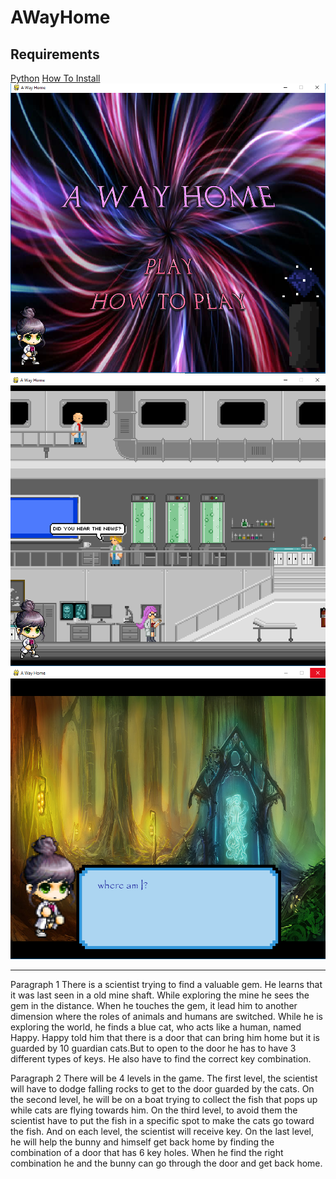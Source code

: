 # AWayHome

<h2>Requirements</h2>
<a href = "https://www.python.org/downloads/">Python</a>
<a href = "https//www.fld.uci.edu/-gohlke/pythonlibs/#pygame"PyGame</a>
<a href "https://www.youtube.com/watch?v=_GikMdhAhv0&t=58s">How To Install</a><br>

<img src="https://github.com/Ctom0932/AWayHome/blob/master/Tittle%20Screen.png">
<img src="https://github.com/Ctom0932/AWayHome/blob/master/Story%20Final.png">
<img src="https://github.com/Ctom0932/AWayHome/blob/master/sc.png">

<hr>
<p>
  Paragraph 1
  There is a scientist trying to find a valuable gem. He learns that it was last seen in a old mine shaft. While exploring the mine he sees the gem in the distance. When he touches the gem, it lead him to another dimension where the roles of animals and humans are switched. While he is exploring the world, he finds a blue cat, who acts like a human, named Happy. Happy told him that there is a door that can bring him home but it is guarded by 10 guardian cats.But to open to the door he has to have 3 different types of keys. He also have to find the correct key combination.  

  </p>
  <p>
   Paragraph 2
  There will be 4 levels in the game. The first level, the scientist will have to dodge falling rocks to get to the door guarded by the cats. On the second level, he will be on a boat trying to collect the fish that pops up while cats are flying towards him. On the third level, to avoid them the scientist have to put the fish in a specific spot to make the cats go toward the fish.  And on each level, the scientist will receive key. On the last level, he will help the bunny and himself get back home by finding the combination of a door that has 6 key holes. When he find the right combination he and the bunny can go through the door and get back home.
  </p>
